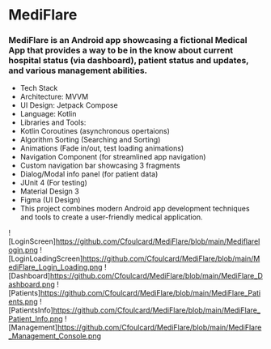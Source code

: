 # MediFlare
### MediFlare is an Android app showcasing a fictional Medical App that provides a way to be in the know about current hospital status (via dashboard), patient status and updates, and various management abilities.

- Tech Stack
- Architecture: MVVM
- UI Design: Jetpack Compose
- Language: Kotlin
- Libraries and Tools:
- Kotlin Coroutines (asynchronous opertaions)
- Algorithm Sorting (Searching and Sorting)
- Animations (Fade in/out, test loading animations)
- Navigation Component (for streamlined app navigation)
- Custom navigation bar showcasing 3 fragments
- Dialog/Modal info panel (for patient data)
- JUnit 4 (For testing)
- Material Design 3
- Figma (UI Design)
- This project combines modern Android app development techniques and tools to create a user-friendly medical application.

![LoginScreen]https://github.com/Cfoulcard/MediFlare/blob/main/Mediflarelogin.png
![LoginLoadingScreen]https://github.com/Cfoulcard/MediFlare/blob/main/MediFlare_Login_Loading.png
![Dashboard]https://github.com/Cfoulcard/MediFlare/blob/main/MediFlare_Dashboard.png
![Patients]https://github.com/Cfoulcard/MediFlare/blob/main/MediFlare_Patients.png
![PatientsInfo]https://github.com/Cfoulcard/MediFlare/blob/main/MediFlare_Patient_Info.png
![Management]https://github.com/Cfoulcard/MediFlare/blob/main/MediFlare_Management_Console.png
